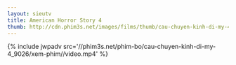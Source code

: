 ```yaml
---
layout: sieutv
title: American Horror Story 4
thumb: http://cdn.phim3s.net/images/films/thumb/cau-chuyen-kinh-di-my-4-american-horror-story-4-2014.jpg
---
```

{% include jwpadv src='//phim3s.net/phim-bo/cau-chuyen-kinh-di-my-4_9026/xem-phim//video.mp4' %}